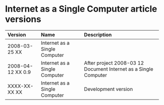 ﻿Internet as a Single Computer article versions
==============================================

|**Version**|**Name**|**Description**|
| :- | :- | :- |
|2008-03-25 XX|Internet as a Single Computer||
|2008-04-12 XX  0.9|Internet as a Single Computer|After project  2008-03 12  Document Internet as a Single Computer|
|XXXX-XX-XX XX|Internet as a Single Computer|Development version|

